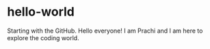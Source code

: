 # hello-world
Starting with the GitHub. 
Hello everyone! I am Prachi and I am here to explore the coding world.
